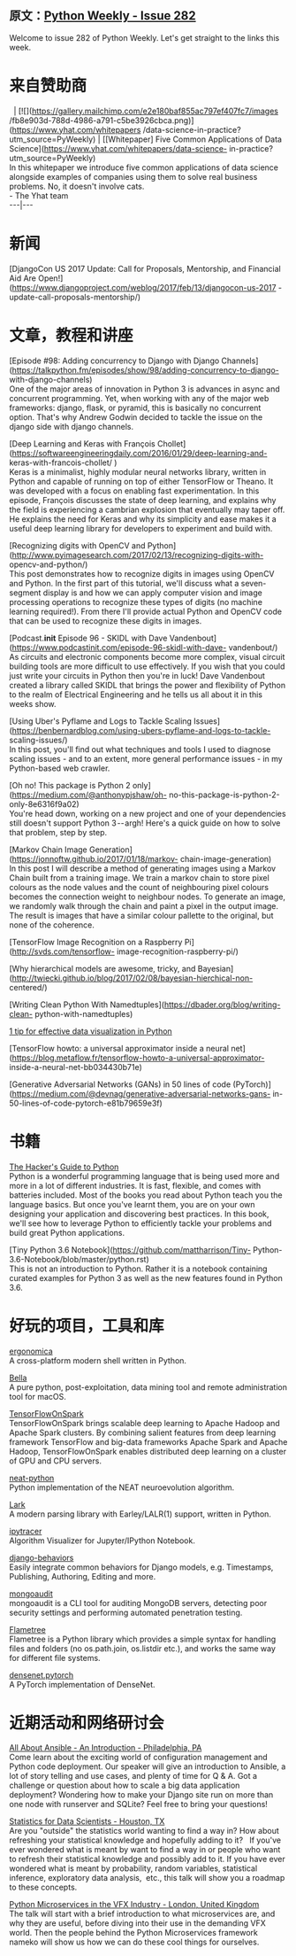 原文：[Python Weekly - Issue 282](http://eepurl.com/cCgOaT)
---

Welcome to issue 282 of Python Weekly. Let's get straight to the links this
week.  
  
# 来自赞助商  
  | [![](https://gallery.mailchimp.com/e2e180baf855ac797ef407fc7/images
/fb8e903d-788d-4986-a791-c5be3926cbca.png)](https://www.yhat.com/whitepapers
/data-science-in-practice?utm_source=PyWeekly) | [[Whitepaper] Five Common
Applications of Data Science](https://www.yhat.com/whitepapers/data-science-
in-practice?utm_source=PyWeekly)  
In this whitepaper we introduce five common applications of data science
alongside examples of companies using them to solve real business problems.
No, it doesn't involve cats.  
\- The Yhat team  
---|---  
  
  
# 新闻  
  
[DjangoCon US 2017 Update: Call for Proposals, Mentorship, and Financial Aid
Are Open!](https://www.djangoproject.com/weblog/2017/feb/13/djangocon-us-2017
-update-call-proposals-mentorship/)  
  
  
# 文章，教程和讲座  
  
[Episode #98: Adding concurrency to Django with Django
Channels](https://talkpython.fm/episodes/show/98/adding-concurrency-to-django-
with-django-channels)  
One of the major areas of innovation in Python 3 is advances in async and
concurrent programming. Yet, when working with any of the major web
frameworks: django, flask, or pyramid, this is basically no concurrent option.
That's why Andrew Godwin decided to tackle the issue on the django side with
django channels.  
  
[Deep Learning and Keras with François
Chollet](https://softwareengineeringdaily.com/2016/01/29/deep-learning-and-
keras-with-francois-chollet/ )  
Keras is a minimalist, highly modular neural networks library, written in
Python and capable of running on top of either TensorFlow or Theano. It was
developed with a focus on enabling fast experimentation. In this episode,
François discusses the state of deep learning, and explains why the field is
experiencing a cambrian explosion that eventually may taper off. He explains
the need for Keras and why its simplicity and ease makes it a useful deep
learning library for developers to experiment and build with.  
  
[Recognizing digits with OpenCV and
Python](http://www.pyimagesearch.com/2017/02/13/recognizing-digits-with-
opencv-and-python/)  
This post demonstrates how to recognize digits in images using OpenCV and
Python. In the first part of this tutorial, we'll discuss what a seven-segment
display is and how we can apply computer vision and image processing
operations to recognize these types of digits (no machine learning required!).
From there I'll provide actual Python and OpenCV code that can be used to
recognize these digits in images.  
  
[Podcast.__init__ Episode 96 - SKIDL with Dave
Vandenbout](https://www.podcastinit.com/episode-96-skidl-with-dave-
vandenbout/)  
As circuits and electronic components become more complex, visual circuit
building tools are more difficult to use effectively. If you wish that you
could just write your circuits in Python then you're in luck! Dave Vandenbout
created a library called SKIDL that brings the power and flexibility of Python
to the realm of Electrical Engineering and he tells us all about it in this
weeks show.  
  
[Using Uber's Pyflame and Logs to Tackle Scaling
Issues](https://benbernardblog.com/using-ubers-pyflame-and-logs-to-tackle-
scaling-issues/)  
In this post, you'll find out what techniques and tools I used to diagnose
scaling issues - and to an extent, more general performance issues - in my
Python-based web crawler.  
  
[Oh no! This package is Python 2 only](https://medium.com/@anthonypjshaw/oh-
no-this-package-is-python-2-only-8e6316f9a02)  
You're head down, working on a new project and one of your dependencies still
doesn't support Python 3 -- argh! Here's a quick guide on how to solve that
problem, step by step.  
  
[Markov Chain Image Generation](https://jonnoftw.github.io/2017/01/18/markov-
chain-image-generation)  
In this post I will describe a method of generating images using a Markov
Chain built from a training image. We train a markov chain to store pixel
colours as the node values and the count of neighbouring pixel colours becomes
the connection weight to neighbour nodes. To generate an image, we randomly
walk through the chain and paint a pixel in the output image. The result is
images that have a similar colour pallette to the original, but none of the
coherence.  
  
[TensorFlow Image Recognition on a Raspberry Pi](http://svds.com/tensorflow-
image-recognition-raspberry-pi/)  
  
[Why hierarchical models are awesome, tricky, and
Bayesian](http://twiecki.github.io/blog/2017/02/08/bayesian-hierchical-non-
centered/)  
  
[Writing Clean Python With Namedtuples](https://dbader.org/blog/writing-clean-
python-with-namedtuples)  
  
[1 tip for effective data visualization in
Python](https://www.dataquest.io/blog/how-to-communicate-with-data/)  
  
[TensorFlow howto: a universal approximator inside a neural
net](https://blog.metaflow.fr/tensorflow-howto-a-universal-approximator-
inside-a-neural-net-bb034430b71e)  
  
[Generative Adversarial Networks (GANs) in 50 lines of code
(PyTorch)](https://medium.com/@devnag/generative-adversarial-networks-gans-
in-50-lines-of-code-pytorch-e81b79659e3f)  
  
  
# 书籍  
  
[The Hacker's Guide to Python](http://amzn.to/2kUz1rh)  
Python is a wonderful programming language that is being used more and more in
a lot of different industries. It is fast, flexible, and comes with batteries
included. Most of the books you read about Python teach you the language
basics. But once you've learnt them, you are on your own designing your
application and discovering best practices. In this book, we'll see how to
leverage Python to efficiently tackle your problems and build great Python
applications.  
  
[Tiny Python 3.6 Notebook](https://github.com/mattharrison/Tiny-
Python-3.6-Notebook/blob/master/python.rst)  
This is not an introduction to Python. Rather it is a notebook containing
curated examples for Python 3 as well as the new features found in Python 3.6.  
  
  
# 好玩的项目，工具和库  
  
[ergonomica](https://github.com/ergonomica/ergonomica)  
A cross-platform modern shell written in Python.  
  
[Bella](https://github.com/manwhoami/Bella)  
A pure python, post-exploitation, data mining tool and remote administration
tool for macOS.  
  
[TensorFlowOnSpark](https://github.com/yahoo/TensorFlowOnSpark)  
TensorFlowOnSpark brings scalable deep learning to Apache Hadoop and Apache
Spark clusters. By combining salient features from deep learning framework
TensorFlow and big-data frameworks Apache Spark and Apache Hadoop,
TensorFlowOnSpark enables distributed deep learning on a cluster of GPU and
CPU servers.  
  
[neat-python](https://github.com/CodeReclaimers/neat-python)  
Python implementation of the NEAT neuroevolution algorithm.  
  
[Lark](https://github.com/erezsh/Lark)  
A modern parsing library with Earley/LALR(1) support, written in Python.  
  
[ipytracer](https://github.com/sn0wle0pard/ipytracer)  
Algorithm Visualizer for Jupyter/IPython Notebook.  
  
[django-behaviors](https://github.com/audiolion/django-behaviors)  
Easily integrate common behaviors for Django models, e.g. Timestamps,
Publishing, Authoring, Editing and more.  
  
[mongoaudit](https://github.com/stampery/mongoaudit)  
mongoaudit is a CLI tool for auditing MongoDB servers, detecting poor security
settings and performing automated penetration testing.  
  
[Flametree](https://github.com/Edinburgh-Genome-Foundry/Flametree)  
Flametree is a Python library which provides a simple syntax for handling
files and folders (no os.path.join, os.listdir etc.), and works the same way
for different file systems.  
  
[densenet.pytorch](https://github.com/bamos/densenet.pytorch)  
A PyTorch implementation of DenseNet.  
  
  
# 近期活动和网络研讨会  
  
[All About Ansible - An Introduction - Philadelphia­,
PA](https://www.meetup.com/phillypug/events/236696626/)  
Come learn about the exciting world of configuration management and Python
code deployment. Our speaker will give an introduction to Ansible, a lot of
story telling and use cases, and plenty of time for Q &amp; A. Got a challenge
or question about how to scale a big data application deployment? Wondering
how to make your Django site run on more than one node with runserver and
SQLite? Feel free to bring your questions!  
  
[Statistics for Data Scientists - Houston,
TX](https://www.meetup.com/python-14/events/236367843/)  
Are you "outside" the statistics world wanting to find a way in? How about
refreshing your statistical knowledge and hopefully adding to it?   If you've
ever wondered what is meant by want to find a way in or people who want to
refresh their statistical knowledge and possibly add to it. If you have ever
wondered what is meant by probability, random variables, statistical
inference, exploratory data analysis,  etc., this talk will show you a roadmap
to these concepts.  
  
[Python Microservices in the VFX Industry - London, United
Kingdom](https://www.meetup.com/LondonPython/events/237120009/)  
The talk will start with a brief introduction to what microservices are, and
why they are useful, before diving into their use in the demanding VFX world.
Then the people behind the Python Microservices framework nameko will show us
how we can do these cool things for ourselves.  
  




